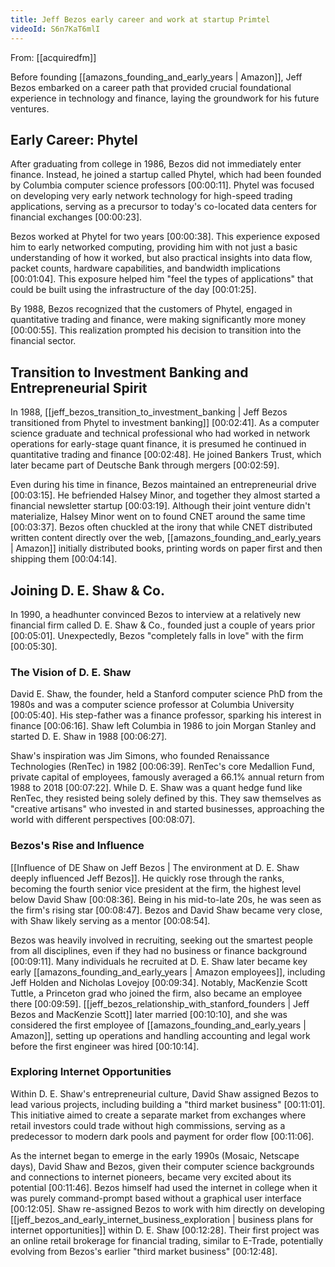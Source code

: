 ```yaml
---
title: Jeff Bezos early career and work at startup Primtel
videoId: S6n7KaT6mlI
---
```


From: [[acquiredfm]] <br/> 

Before founding [[amazons_founding_and_early_years | Amazon]], Jeff Bezos embarked on a career path that provided crucial foundational experience in technology and finance, laying the groundwork for his future ventures.

## Early Career: Phytel
After graduating from college in 1986, Bezos did not immediately enter finance. Instead, he joined a startup called Phytel, which had been founded by Columbia computer science professors <a class="yt-timestamp" data-t="00:00:11">[00:00:11]</a>. Phytel was focused on developing very early network technology for high-speed trading applications, serving as a precursor to today's co-located data centers for financial exchanges <a class="yt-timestamp" data-t="00:00:23">[00:00:23]</a>.

Bezos worked at Phytel for two years <a class="yt-timestamp" data-t="00:00:38">[00:00:38]</a>. This experience exposed him to early networked computing, providing him with not just a basic understanding of how it worked, but also practical insights into data flow, packet counts, hardware capabilities, and bandwidth implications <a class="yt-timestamp" data-t="00:01:04">[00:01:04]</a>. This exposure helped him "feel the types of applications" that could be built using the infrastructure of the day <a class="yt-timestamp" data-t="00:01:25">[00:01:25]</a>.

By 1988, Bezos recognized that the customers of Phytel, engaged in quantitative trading and finance, were making significantly more money <a class="yt-timestamp" data-t="00:00:55">[00:00:55]</a>. This realization prompted his decision to transition into the financial sector.

## Transition to Investment Banking and Entrepreneurial Spirit
In 1988, [[jeff_bezos_transition_to_investment_banking | Jeff Bezos transitioned from Phytel to investment banking]] <a class="yt-timestamp" data-t="00:02:41">[00:02:41]</a>. As a computer science graduate and technical professional who had worked in network operations for early-stage quant finance, it is presumed he continued in quantitative trading and finance <a class="yt-timestamp" data-t="00:02:48">[00:02:48]</a>. He joined Bankers Trust, which later became part of Deutsche Bank through mergers <a class="yt-timestamp" data-t="00:02:59">[00:02:59]</a>.

Even during his time in finance, Bezos maintained an entrepreneurial drive <a class="yt-timestamp" data-t="00:03:15">[00:03:15]</a>. He befriended Halsey Minor, and together they almost started a financial newsletter startup <a class="yt-timestamp" data-t="00:03:19">[00:03:19]</a>. Although their joint venture didn't materialize, Halsey Minor went on to found CNET around the same time <a class="yt-timestamp" data-t="00:03:37">[00:03:37]</a>. Bezos often chuckled at the irony that while CNET distributed written content directly over the web, [[amazons_founding_and_early_years | Amazon]] initially distributed books, printing words on paper first and then shipping them <a class="yt-timestamp" data-t="00:04:14">[00:04:14]</a>.

## Joining D. E. Shaw & Co.
In 1990, a headhunter convinced Bezos to interview at a relatively new financial firm called D. E. Shaw & Co., founded just a couple of years prior <a class="yt-timestamp" data-t="00:05:01">[00:05:01]</a>. Unexpectedly, Bezos "completely falls in love" with the firm <a class="yt-timestamp" data-t="00:05:30">[00:05:30]</a>.

### The Vision of D. E. Shaw
David E. Shaw, the founder, held a Stanford computer science PhD from the 1980s and was a computer science professor at Columbia University <a class="yt-timestamp" data-t="00:05:40">[00:05:40]</a>. His step-father was a finance professor, sparking his interest in finance <a class="yt-timestamp" data-t="00:06:16">[00:06:16]</a>. Shaw left Columbia in 1986 to join Morgan Stanley and started D. E. Shaw in 1988 <a class="yt-timestamp" data-t="00:06:27">[00:06:27]</a>.

Shaw's inspiration was Jim Simons, who founded Renaissance Technologies (RenTec) in 1982 <a class="yt-timestamp" data-t="00:06:39">[00:06:39]</a>. RenTec's core Medallion Fund, private capital of employees, famously averaged a 66.1% annual return from 1988 to 2018 <a class="yt-timestamp" data-t="00:07:22">[00:07:22]</a>. While D. E. Shaw was a quant hedge fund like RenTec, they resisted being solely defined by this. They saw themselves as "creative artisans" who invested in and started businesses, approaching the world with different perspectives <a class="yt-timestamp" data-t="00:08:07">[00:08:07]</a>.

### Bezos's Rise and Influence
[[Influence of DE Shaw on Jeff Bezos | The environment at D. E. Shaw deeply influenced Jeff Bezos]]. He quickly rose through the ranks, becoming the fourth senior vice president at the firm, the highest level below David Shaw <a class="yt-timestamp" data-t="00:08:36">[00:08:36]</a>. Being in his mid-to-late 20s, he was seen as the firm's rising star <a class="yt-timestamp" data-t="00:08:47">[00:08:47]</a>. Bezos and David Shaw became very close, with Shaw likely serving as a mentor <a class="yt-timestamp" data-t="00:08:54">[00:08:54]</a>.

Bezos was heavily involved in recruiting, seeking out the smartest people from all disciplines, even if they had no business or finance background <a class="yt-timestamp" data-t="00:09:11">[00:09:11]</a>. Many individuals he recruited at D. E. Shaw later became key early [[amazons_founding_and_early_years | Amazon employees]], including Jeff Holden and Nicholas Lovejoy <a class="yt-timestamp" data-t="00:09:34">[00:09:34]</a>. Notably, MacKenzie Scott Tuttle, a Princeton grad who joined the firm, also became an employee there <a class="yt-timestamp" data-t="00:09:59">[00:09:59]</a>. [[jeff_bezos_relationship_with_stanford_founders | Jeff Bezos and MacKenzie Scott]] later married <a class="yt-timestamp" data-t="00:10:10">[00:10:10]</a>, and she was considered the first employee of [[amazons_founding_and_early_years | Amazon]], setting up operations and handling accounting and legal work before the first engineer was hired <a class="yt-timestamp" data-t="00:10:14">[00:10:14]</a>.

### Exploring Internet Opportunities
Within D. E. Shaw's entrepreneurial culture, David Shaw assigned Bezos to lead various projects, including building a "third market business" <a class="yt-timestamp" data-t="00:11:01">[00:11:01]</a>. This initiative aimed to create a separate market from exchanges where retail investors could trade without high commissions, serving as a predecessor to modern dark pools and payment for order flow <a class="yt-timestamp" data-t="00:11:06">[00:11:06]</a>.

As the internet began to emerge in the early 1990s (Mosaic, Netscape days), David Shaw and Bezos, given their computer science backgrounds and connections to internet pioneers, became very excited about its potential <a class="yt-timestamp" data-t="00:11:46">[00:11:46]</a>. Bezos himself had used the internet in college when it was purely command-prompt based without a graphical user interface <a class="yt-timestamp" data-t="00:12:05">[00:12:05]</a>. Shaw re-assigned Bezos to work with him directly on developing [[jeff_bezos_and_early_internet_business_exploration | business plans for internet opportunities]] within D. E. Shaw <a class="yt-timestamp" data-t="00:12:28">[00:12:28]</a>. Their first project was an online retail brokerage for financial trading, similar to E-Trade, potentially evolving from Bezos's earlier "third market business" <a class="yt-timestamp" data-t="00:12:48">[00:12:48]</a>.